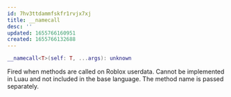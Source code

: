 ```yaml
---
id: 7hv3ttdammfskfr1rvjx7xj
title: __namecall
desc: ''
updated: 1655766160951
created: 1655766132688
---
```


```Lua
__namecall<T>(self: T, ...args): unknown
```
Fired when methods are called on Roblox userdata. Cannot be implemented in Luau and not included in the base language. The method name is passed separately.